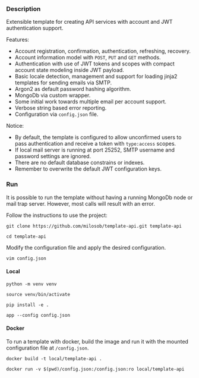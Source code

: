 ### Description

Extensible template for creating API services with account and JWT authentication support.

Features:

- Account registration, confirmation, authentication, refreshing, recovery.
- Account information model with `POST`, `PUT` and `GET` methods.
- Authentication with use of JWT tokens and scopes with compact account state modeling inside JWT payload.
- Basic locale detection, management and support for loading jinja2 templates for sending emails via SMTP.
- Argon2 as default password hashing algorithm.
- MongoDb via custom wrapper.
- Some initial work towards multiple email per account support.
- Verbose string based error reporting.
- Configuration via `config.json` file.

Notice:

- By default, the template is configured to allow unconfirmed users to pass authentication and receive a token
  with `type:access` scopes.
- If local mail server is running at port 25252, SMTP username and password settings are ignored.
- There are no default database constrains or indexes.
- Remember to overwrite the default JWT configuration keys.

### Run

It is possible to run the template without having a running MongoDb node or mail trap server. However, most calls will
result with an error.

Follow the instructions to use the project:

```shell
git clone https://github.com/milosob/template-api.git template-api
```

```shell
cd template-api
```

Modify the configuration file and apply the desired configuration.

```shell
vim config.json
```

#### Local

```shell
python -m venv venv
```

```shell
source venv/bin/activate
```

```shell
pip install -e .
```

```shell
app --config config.json
```

#### Docker

To run a template with docker, build the image and run it with the mounted configuration file at `/config.json`.

```shell
docker build -t local/template-api .
```

```shell
docker run -v $(pwd)/config.json:/config.json:ro local/template-api
```
